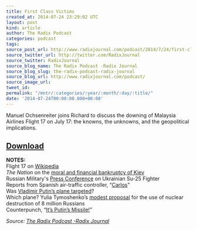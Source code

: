 ```yaml
---
title: First Class Victims
created_at: 2014-07-24 23:29:02 UTC
layout: post
kind: article
author: The Radix Podcast
categories: podcast
tags: 
source_post_url: http://www.radixjournal.com/podcast/2014/7/24/first-class-victims
source_twitter_url: http://twitter.com/RadixJournal
source_twitter: RadixJournal
source_blog_name: The Radix Podcast -Radix Journal
source_blog_slug: the-radix-podcast-radix-journal
source_blog_url: http://www.radixjournal.com/podcast/
source_image_url: 
tweet_id: 
permalink: "/mntr/:categories/:year/:month/:day/:title/"
date: '2014-07-24T00:00:00.000+00:00'
---
```

<p>Manuel Ochsenreiter joins Richard to discuss the downing of Malaysia Airlines Flight 17 on July 17: the knowns, the unknowns, and the geopolitical implications.     </p>



<h2><a href="https://soundcloud.com/radixjournal/first-class-victims">Download</a></h2><p><strong>NOTES:</strong> <br>
Flight 17  on <a href="http://en.wikipedia.org/wiki/Malaysia_Airlines_Flight_17">Wikipedia</a> <br>
<em>The Nation</em> on the <a href="http://www.thenation.com/article/180466/silence-american-hawks-about-kievs-atrocities#">moral and financial bankruptcy of Kiev</a> <br>
Russian Military's <a href="http://rt.com/news/174412-malaysia-plane-russia-ukraine/">Press Conference</a> on Ukrainian Su-25 Fighter <br>
Reports from Spanish air-traffic controller, “<a href="http://slavyangrad.wordpress.com/2014/07/18/spanish-air-controller-kiev-borispol-airport-ukraine-military-shot-down-boeing-mh17/">Carlos</a>” <br>
Was <a href="http://rt.com/news/173672-malaysia-plane-crash-putin/">Vladimir Putin’s plane targeted</a>? <br>
Which plane? 
Yulia Tymoshenko’s <a href="http://www.zerohedge.com/news/2014-03-24/ukraine-leader-new-leaked-recording-8-million-russians-ukraine-must-be-killed-nuclea">modest proposal</a> for the use of nuclear destruction of 8 million Russians <br>
Counterpunch, “<a href="http://www.counterpunch.org/2014/07/22/its-putins-missile/">It’s Putin’s Missile!</a>”    </p><div class="">
    <i>Source: <a href="http://www.radixjournal.com/podcast/">The Radix Podcast -Radix Journal</a></i>
</div>

